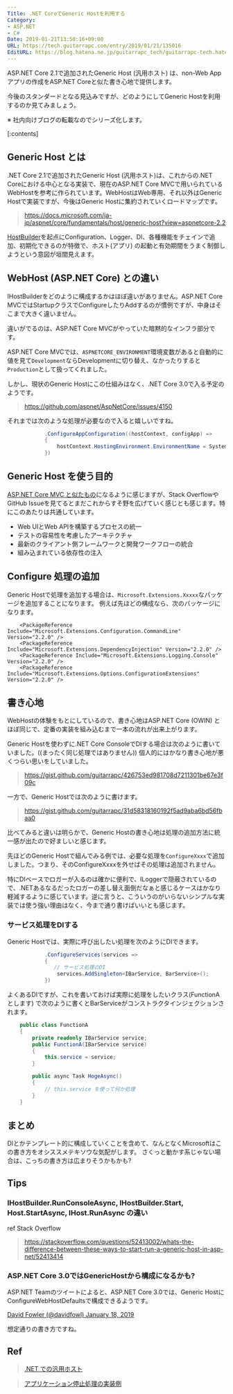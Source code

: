 ```yaml
---
Title: .NET CoreでGeneric Hostを利用する
Category:
- ASP.NET
- C#
Date: 2019-01-21T13:50:16+09:00
URL: https://tech.guitarrapc.com/entry/2019/01/21/135016
EditURL: https://blog.hatena.ne.jp/guitarrapc_tech/guitarrapc-tech.hatenablog.com/atom/entry/10257846132711101879
---
```


ASP.NET Core 2.1で追加されたGeneric Host (汎用ホスト) は、non-Web Appアプリの作成をASP.NET Coreと似た書き心地で提供します。

今後のスタンダードとなる見込みですが、どのようにしてGeneric Hostを利用するのか見てみましょう。

※ 社内向けブログの転載なのでシリーズ化します。

[:contents]

## Generic Host とは

.NET Core 2.1で追加されたGeneric Host (汎用ホスト)は、これからの.NET Coreにおける中心となる実装で、現在のASP.NET Core MVCで用いられているWebHostを参考に作られています。WebHostはWeb専用、それ以外はGeneric Hostで実装ですが、今後はGeneric Hostに集約されていくロードマップです。

> https://docs.microsoft.com/ja-jp/aspnet/core/fundamentals/host/generic-host?view=aspnetcore-2.2

[HostBuilder](https://docs.microsoft.com/en-us/dotnet/api/microsoft.extensions.hosting.hostbuilder?view=aspnetcore-2.2)を起点にConfiguration、Logger、DI、各種機能をチェインで追加、初期化できるのが特徴で、ホスト(アプリ) の起動と有効期間をうまく制御しようという意図が垣間見えます。

## WebHost (ASP.NET Core) との違い

IHostBuilderをどのように構成するかはほぼ違いがありません。ASP.NET Core MVCではStartupクラスでConfigureしたりAddするのが慣例ですが、中身はそこまで大きく違いません。

違いがでるのは、ASP.NET Core MVCがやっていた暗黙的なインフラ部分です。

ASP.NET Core MVCでは、`ASPNETCORE_ENVIRONMENT`環境変数があると自動的に値を見て`Development`ならDevelopmentに切り替え、なかったりすると`Production`として扱ってくれました。

しかし、現状のGeneric Hostにこの仕組みはなく、.NET Core 3.0で入る予定のようです。

> https://github.com/aspnet/AspNetCore/issues/4150

それまでは次のような処理が必要なので入ると嬉しいですね。

```cs
            .ConfigureAppConfiguration((hostContext, configApp) =>
            {
                hostContext.HostingEnvironment.EnvironmentName = System.Environment.GetEnvironmentVariable("NETCORE_ENVIRONMENT") ?? "production";
            })
```

## Generic Host を使う目的

[ASP.NET Core MVC と似たもの](https://docs.microsoft.com/ja-jp/aspnet/core/?view=aspnetcore-2.2#why-use-aspnet-core)になるように感じますが、Stack OverflowやGitHub Issueを見てるとまだこれからすそ野を広げていく感じとも感じます。特にこのあたりは共通しています。

* Web UIとWeb APIを構築するプロセスの統一
* テストの容易性を考慮したアーキテクチャ
* 最新のクライアント側フレームワークと開発ワークフローの統合
* 組み込まれている依存性の注入

## Configure 処理の追加

Generic Hostで処理を追加する場合は、`Microsoft.Extensions.Xxxxx`なパッケージを追加することになります。
例えば先ほどの構成なら、次のパッケージになります。

```
    <PackageReference Include="Microsoft.Extensions.Configuration.CommandLine" Version="2.2.0" />
    <PackageReference Include="Microsoft.Extensions.DependencyInjection" Version="2.2.0" />
    <PackageReference Include="Microsoft.Extensions.Logging.Console" Version="2.2.0" />
    <PackageReference Include="Microsoft.Extensions.Options.ConfigurationExtensions" Version="2.2.0" />
```

## 書き心地

WebHostの体験をもとにしているので、書き心地はASP.NET Core (OWIN) とほぼ同じで、定番の実装を組み込むまで一本の流れが出来上がります。

Generic Hostを使わずに.NET Core ConsoleでDIする場合は次のように書いていました。((まったく同じ処理ではありません)) 個人的にはかなり書き心地が悪くつらい思いをしていました。

> https://gist.github.com/guitarrapc/426753ed981708d7211301be67e3f09c

一方で、Generic Hostでは次のように書けます。

> https://gist.github.com/guitarrapc/31d58318160192f5ad9aba6bd56fbaa0

比べてみると違いは明らかで、Generic Hostの書き心地は処理の追加方法に統一感が出たので好ましいと感じます。

先ほどのGeneric Hostで組んでみる例では、必要な処理を`ConfigureXxxx`で追加しました。つまり、そのConfigureXxxxを外せばその処理は追加されません。

特にDIベースでロガーが入るのは確かに便利で、ILoggerで隠蔽されているので、.NETあるなるだったロガーの差し替え面倒だなぁと感じるケースはかなり軽減するように感じています。逆に言うと、こういうのがいらないシンプルな実装では使う強い理由はなく、今まで通り書けばいいとも感じます。


### サービス処理をDIする

Generic Hostでは、実際に呼び出したい処理を次のようにDIできます。

```cs
            .ConfigureServices(services =>
            {
               // サービス処理のDI
                services.AddSingleton<IBarService, BarService>();
            })
```

よくあるDIですが、これを書いておけば実際に処理をしたいクラス(FunctionAとします) で次のように書くとBarServiceがコンストラクタインジェクションされます。

```cs
    public class FunctionA
    {
        private readonly IBarService service;
        public FunctionA(IBarService service)
        {
            this.service = service;
        }

        public async Task HogeAsync()
        {
            // this.service を使って何か処理
        }
    }
```


## まとめ

DIとかテンプレート的に構成していくことを含めて、なんとなくMicrosoftはこの書き方をオシススメテキソウな気配がします。
さくっと動かす系じゃない場合は、こっちの書き方は広まりそうかもかも?

## Tips

### IHostBuilder.RunConsoleAsync, IHostBuilder.Start,  Host.StartAsync, IHost.RunAsync  の違い

ref Stack Overflow

> https://stackoverflow.com/questions/52413002/whats-the-difference-between-these-ways-to-start-run-a-generic-host-in-asp-net/52413414

### ASP.NET Core 3.0ではGenericHostから構成になるかも?

ASP.NET Teamのツイートによると、ASP.NET Core 3.0では、Generic HostにConfigureWebHostDefaultsで構成できるようです。

[David Fowler (@davidfowl) January 18, 2019](https://twitter.com/davidfowl/status/1086131902338064386?ref_src=twsrc%5Etfw)

想定通りの書き方ですね。


## Ref

> [.NET での汎用ホスト](https://docs.microsoft.com/ja-jp/aspnet/core/fundamentals/host/generic-host?view=aspnetcore-2.2)

> [アプリケーション停止処理の実装例](https://github.com/aspnet/Docs/blob/66916c2ed3874ed9b000dfd1cab53ef68e84a0f7/aspnetcore/fundamentals/host/generic-host/samples/2.x/GenericHostSample/LifetimeEventsHostedService.cs)
